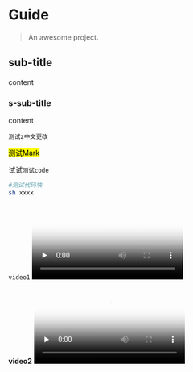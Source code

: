 # Guide

> An awesome project.


## sub-title
content

### s-sub-title
content


`测试z中文更改`

<mark>测试Mark</mark>

试试<code>测试code</code>

```sh
#测试代码块
sh xxxx
```

`video1`
<video id="video1" controls="" preload="none" poster="封面">
    <source id="mp4" src="../static/video/testvideo.mp4" type="video/mp4">
</videos>

**video2**
<video id="video2" controls="" preload="none" poster="封面">
    <source id="mp4" src="http://clips.vorwaerts-gmbh.de/big_buck_bunny.mp4" type="video/mp4">
</videos>
